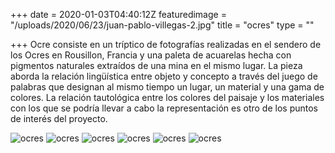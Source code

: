 +++
date = 2020-01-03T04:40:12Z
featuredimage = "/uploads/2020/06/23/juan-pablo-villegas-2.jpg"
title = "ocres"
type = ""

+++
Ocre consiste en un tríptico de fotografías realizadas en el sendero de los Ocres en Rousillon, Francia y una paleta de acuarelas hecha con pigmentos naturales extraídos de una mina en el mismo lugar. La pieza aborda la relación lingüística entre objeto y concepto a través del juego de palabras que designan al mismo tiempo un lugar, un material y una gama de colores. La relación tautológica entre los colores del paisaje y los materiales con los que se podría llevar a cabo la representación es otro de los puntos de interés del proyecto.

<img class="<full" src="/uploads/2020/07/01/ocres_1.jpg" alt="ocres">

<img class="<full" src="/uploads/2020/07/01/ocres_2.jpg" alt="ocres">

<img class="<full" src="/uploads/2020/07/01/ocres_3.jpg" alt="ocres">

<img class="<full" src="/uploads/2020/07/01/ocres_4.jpg" alt="ocres">

<img class="<full" src="/uploads/2020/07/01/ocres_5.jpg" alt="ocres">

<img class="<full" src="/uploads/2020/07/01/ocres_6.jpg" alt="ocres">